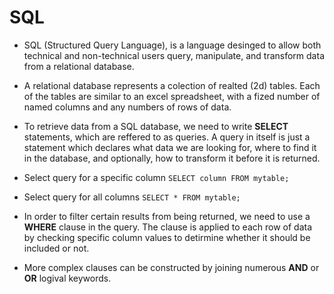 # SQL

* SQL (Structured Query Language), is a language desinged to allow both technical and non-technical users query, manipulate, and transform data from a relational database. 
* A relational database represents a colection of realted (2d) tables. Each of the tables are similar to an excel spreadsheet, with a fized number of named columns and any numbers of rows of data.

* To retrieve data from a SQL database, we need to write **SELECT** statements, which are reffered to as queries. A query in itself is just a statement which declares what data we are looking for, where to find it in the database, and optionally, how to transform it before it is returned. 
* Select query for a specific column `SELECT column FROM mytable;`
* Select query for all columns `SELECT * FROM mytable;`

* In order to filter certain results from being returned, we need to use a **WHERE** clause in the query. The clause is applied to each row of data by checking specific column values to detirmine whether it should be included or not.

* More complex clauses can be constructed by joining numerous **AND** or **OR** logival keywords.